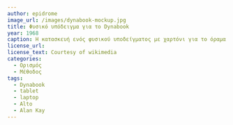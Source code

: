 ```yaml
---
author: epidrome
image_url: /images/dynabook-mockup.jpg
title: Φυσικό υπόδειγμα για το Dynabook
year: 1968
caption: Η κατασκευή ενός φυσικού υποδείγματος με χαρτόνι για το όραμα του Dynabook επιτρέπει στον σχεδιαστή να πειραματιστεί με την εργονομία της συσκευής. Η διαδικασία της κατασκευής εκτός από τις διαστάσεις και τον όγκο επιτρέπει την εξερεύνηση και του βάρους βάζοντας συμπαγές μολύβι μέσα στο κουτί. Στα επόμενα στάδια της κατασκευής το κουτί μπορεί σταδιακά να φτιαχτεί με άλλα υλικά και να περιλαμβάνει κάποιες από τις συσκευές εισόδου και εξόδου.
license_url: 
license_text: Courtesy of wikimedia
categories:
  - Ορισμός 
  - Μέθοδος
tags:
  - Dynabook
  - tablet
  - laptop
  - Alto
  - Alan Kay
---
```


